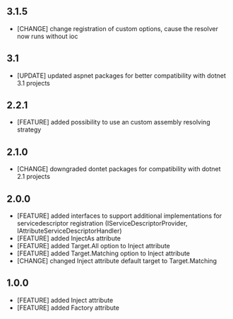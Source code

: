 ﻿## 3.1.5
- [CHANGE] change registration of custom options, cause the resolver now runs without ioc

## 3.1
- [UPDATE] updated aspnet packages for better compatibility with dotnet 3.1 projects

## 2.2.1
- [FEATURE] added possibility to use  an custom assembly resolving strategy

## 2.1.0
- [CHANGE] downgraded dontet packages for compatibility with dotnet 2.1 projects

## 2.0.0
- [FEATURE] added interfaces to support additional implementations for servicedescriptor registration
(IServiceDescriptorProvider, IAttributeServiceDescriptorHandler)
- [FEATURE] added InjectAs attribute
- [FEATURE] added Target.All option to Inject attribute
- [FEATURE] added Target.Matching option to Inject attribute
- [CHANGE] changed Inject attribute default target to Target.Matching

## 1.0.0
- [FEATURE] added Inject attribute
- [FEATURE] added Factory attribute
